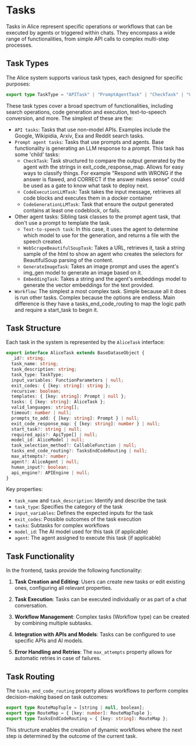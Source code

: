 # Tasks

Tasks in Alice represent specific operations or workflows that can be executed by agents or triggered within chats. They encompass a wide range of functionalities, from simple API calls to complex multi-step processes.

## Task Types

The Alice system supports various task types, each designed for specific purposes:

```typescript
export type TaskType = "APITask" | "PromptAgentTask" | "CheckTask" | "CodeGenerationLLMTask" | "CodeExecutionLLMTask" | "Workflow" | "EmbeddingTask" | "GenerateImageTask" | "TextToSpeechTask" | "WebScrapeBeautifulSoupTask";
```

These task types cover a broad spectrum of functionalities, including search operations, code generation and execution, text-to-speech conversion, and more. The simplest of these are the:
- `API tasks`: Tasks that use non-model APIs. Examples include the Google, Wikipidia, Arxiv, Exa and Reddit search tasks. 
- `Prompt agent tasks`: Tasks that use prompts and agents. Base functionality is generating an LLM response to a prompt. This task has some 'child' tasks:
  - `CheckTask`: Task structured to compare the output generated by the agent with the strings in exit_code_response_map. Allows for easy ways to classify things. For example "Respond with WRONG if the answer is flawed, and CORRECT if the answer makes sense" could be used as a gate to know what task to deploy next. 
  - `CodeExecutionLLMTask`: Task takes the input message, retrieves all code blocks and executes them in a docker container
  - `CodeGenerationLLMTask`: Task that ensure the output generated contains at least one codeblock, or fails. 
- Other agent tasks: Sibling task classes to the prompt agent task, that don't use a prompt to template the task. 
  - `Text-to-speech task`: In this case, it uses the agent to determine which model to use for the generation, and returns a file with the speech created. 
  - `WebScrapeBeautifulSoupTask`: Takes a URL, retrieves it, task a string sample of the html to show an agent who creates the selectors for BeautifulSoup parsing of the content. 
  - `GenerateImageTask`: Takes an image prompt and uses the agent's img_gen model to generate an image based on it. 
  - `EmbeddingTask`: Takes a string and the agent's embeddings model to generate the vector embeddings for the text provided. 
- `Workflow`: The simplest a most complex task. Simple because all it does is run other tasks. Complex because the options are endless. Main difference is they have a tasks_end_code_routing to map the logic path and require a start_task to begin it. 

## Task Structure

Each task in the system is represented by the `AliceTask` interface:

```typescript
export interface AliceTask extends BaseDataseObject {
  _id?: string;
  task_name: string;
  task_description: string;
  task_type: TaskType;
  input_variables: FunctionParameters | null;
  exit_codes: { [key: string]: string };
  recursive: boolean;
  templates: { [key: string]: Prompt | null };
  tasks: { [key: string]: AliceTask };
  valid_languages: string[];
  timeout: number | null;
  prompts_to_add: { [key: string]: Prompt } | null;
  exit_code_response_map: { [key: string]: number } | null;
  start_task?: string | null;
  required_apis?: ApiType[] | null;
  model_id: AliceModel | null;
  task_selection_method?: CallableFunction | null;
  tasks_end_code_routing?: TasksEndCodeRouting | null;
  max_attempts?: number;
  agent?: AliceAgent | null;
  human_input?: boolean;
  api_engine?: APIEngine | null;
}
```

Key properties:
- `task_name` and `task_description`: Identify and describe the task
- `task_type`: Specifies the category of the task
- `input_variables`: Defines the expected inputs for the task
- `exit_codes`: Possible outcomes of the task execution
- `tasks`: Subtasks for complex workflows
- `model_id`: The AI model used for this task (if applicable)
- `agent`: The agent assigned to execute this task (if applicable)

## Task Functionality

In the frontend, tasks provide the following functionality:

1. **Task Creation and Editing**: Users can create new tasks or edit existing ones, configuring all relevant properties.

2. **Task Execution**: Tasks can be executed individually or as part of a chat conversation.

3. **Workflow Management**: Complex tasks (Workflow type) can be created by combining multiple subtasks.

4. **Integration with APIs and Models**: Tasks can be configured to use specific APIs and AI models.

5. **Error Handling and Retries**: The `max_attempts` property allows for automatic retries in case of failures.

## Task Routing

The `tasks_end_code_routing` property allows workflows to perform complex decision-making based on task outcomes:

```typescript
export type RouteMapTuple = [string | null, boolean];
export type RouteMap = { [key: number]: RouteMapTuple };
export type TasksEndCodeRouting = { [key: string]: RouteMap };
```

This structure enables the creation of dynamic workflows where the next step is determined by the outcome of the current task. 